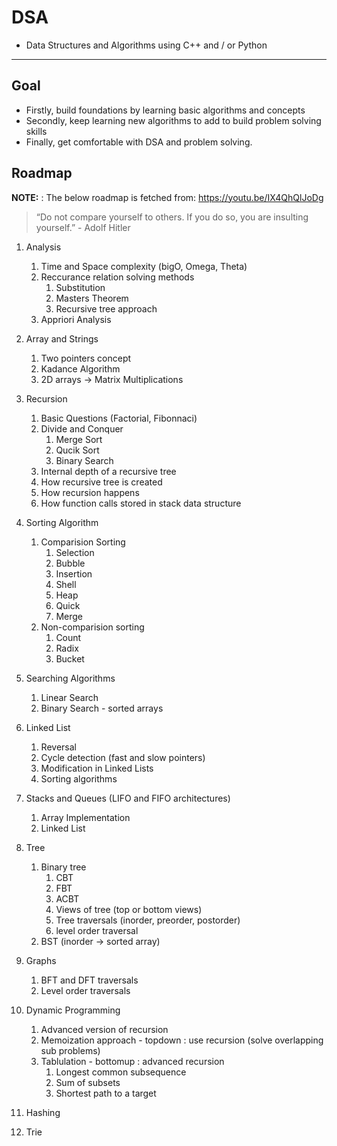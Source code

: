 # DSA
* Data Structures and Algorithms using C++ and / or Python

___ 

## Goal 
* Firstly, build foundations by learning basic algorithms and concepts
* Secondly, keep learning new algorithms to add to build problem solving skills 
* Finally, get comfortable with DSA and problem solving.

## Roadmap 

__NOTE:__ : The below roadmap is fetched from: https://youtu.be/IX4QhQlJoDg

> “Do not compare yourself to others. If you do so, you are insulting yourself.” - Adolf Hitler

1. Analysis
    1. Time and Space complexity (bigO, Omega, Theta)
    2. Reccurance relation solving methods
        1. Substitution
        2. Masters Theorem
        3. Recursive tree approach
    3. Appriori Analysis

2. Array and Strings 
    1. Two pointers concept
    2. Kadance Algorithm
    3. 2D arrays -> Matrix Multiplications

3. Recursion
    1. Basic Questions (Factorial, Fibonnaci)
    2. Divide and Conquer
        1. Merge Sort
        2. Qucik Sort
        3. Binary Search
    3. Internal depth of a recursive tree
    4. How recursive tree is created
    5. How recursion happens
    6. How function calls stored in stack data structure

4. Sorting Algorithm 
    1. Comparision Sorting 
        1. Selection 
        2. Bubble
        3. Insertion
        4. Shell
        5. Heap
        6. Quick
        7. Merge
    2. Non-comparision sorting
        1. Count 
        2. Radix
        3. Bucket

5. Searching Algorithms 
    1. Linear Search
    2. Binary Search - sorted arrays

6. Linked List 
    1. Reversal 
    2. Cycle detection (fast and slow pointers)
    3. Modification in Linked Lists
    4. Sorting algorithms

7. Stacks and Queues (LIFO and FIFO architectures)
    1. Array Implementation 
    2. Linked List

8. Tree 
    1. Binary tree
        1. CBT
        2. FBT
        3. ACBT
        4. Views of tree (top or bottom views)
        5. Tree traversals (inorder, preorder, postorder)
        6. level order traversal
    2. BST (inorder -> sorted array)

9. Graphs 
    1. BFT and DFT traversals
    2. Level order traversals

10. Dynamic Programming 
    1. Advanced version of recursion 
    2. Memoization approach - topdown : use recursion (solve overlapping sub problems)
    3. Tablulation - bottomup : advanced recursion 
        1. Longest common subsequence
        2. Sum of subsets
        3. Shortest path to a target

11. Hashing 

12. Trie 



